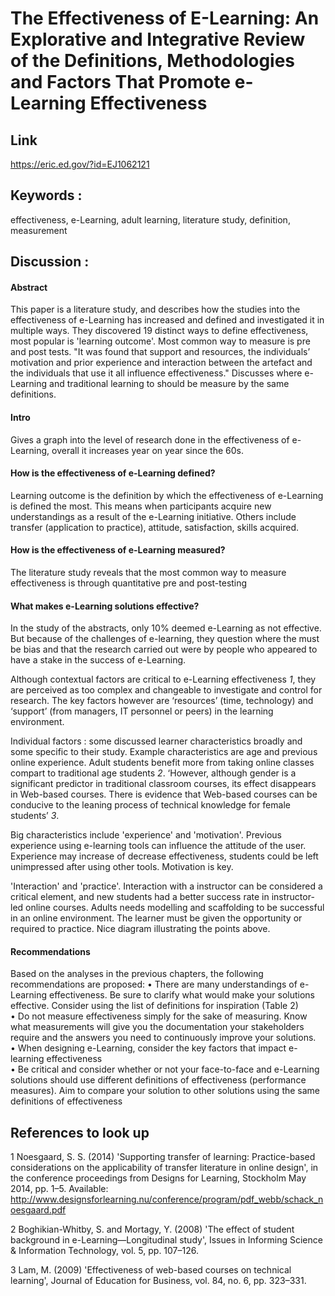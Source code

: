 # The Effectiveness of E-Learning: An Explorative and Integrative Review of the Definitions, Methodologies and Factors That Promote e-Learning Effectiveness

## Link

https://eric.ed.gov/?id=EJ1062121

## Keywords :

effectiveness, e-Learning, adult learning, literature study, definition, measurement

## Discussion :

#### Abstract

This paper is a literature study, and describes how the studies into the effectiveness of e-Learning has increased and defined and investigated it in multiple ways. They discovered 19 distinct ways to define effectiveness, most popular is 'learning outcome'.
Most common way to measure is pre and post tests. "It was found
that support and resources, the individuals’ motivation and prior experience and interaction between the artefact and the
individuals that use it all influence effectiveness."
Discusses where e-Learning and traditional learning to should be measure by the same definitions.

#### Intro

Gives a graph into the level of research done in the effectiveness of e-Learning, overall it increases year on year since the 60s.

#### How is the effectiveness of e-Learning defined?

Learning outcome is the definition by which the effectiveness of e-Learning is defined the most. This means when participants acquire new understandings as a result of the e-Learning initiative.
Others include transfer (application to practice), attitude, satisfaction, skills acquired.

#### How is the effectiveness of e-Learning measured?

The literature study reveals that the most common way to measure effectiveness is through quantitative pre and post-testing

#### What makes e-Learning solutions effective?

In the study of the abstracts, only 10% deemed e-Learning as not effective. But because of the challenges of e-learning, they question where the must be bias and that the research carried out were by people who appeared to have a stake in the success of e-Learning.

Although contextual factors are critical to e-Learning effectiveness _1_, they are perceived as too complex and changeable to investigate and control for research. The key factors however are ‘resources’ (time, technology) and ‘support’ (from managers, IT personnel or peers) in the learning environment.

Individual factors : some discussed learner characteristics broadly and some specific to their study. Example characteristics are age and previous online experience.
Adult students benefit more from taking online classes compart to traditional age students _2_.
‘However, although gender is a significant predictor in
traditional classroom courses, its effect disappears in Web-based courses. There is evidence that Web-based
courses can be conducive to the leaning process of technical knowledge for female students’ _3_.

Big characteristics include 'experience' and 'motivation'. Previous experience using e-learning tools can influence the attitude of the user. Experience may increase of decrease effectiveness, students could be left unimpressed after using other tools. Motivation is key.

'Interaction' and 'practice'. Interaction with a instructor can be considered a critical element, and new students had a better success rate in instructor-led online courses.
Adults needs modelling and scaffolding to be successful in an online environment. The learner must be given the opportunity or required to practice.
Nice diagram illustrating the points above.

#### Recommendations

Based on the analyses in the previous chapters, the following recommendations are proposed:
• There are many understandings of e-Learning effectiveness. Be sure to clarify what would make your solutions effective. Consider using the list of definitions for inspiration (Table 2)  
• Do not measure effectiveness simply for the sake of measuring. Know what measurements will give you the documentation your stakeholders require and the answers you need to continuously improve your solutions.  
• When designing e-Learning, consider the key factors that impact e-learning effectiveness  
• Be critical and consider whether or not your face-to-face and e-Learning solutions should use different definitions of effectiveness (performance measures). Aim to compare your solution to other solutions using the same definitions of effectiveness

## References to look up

1
Noesgaard, S. S. (2014) 'Supporting transfer of learning: Practice-based considerations on the applicability of transfer
literature in online design', in the conference proceedings from Designs for Learning, Stockholm May 2014, pp. 1–5.
Available: http://www.designsforlearning.nu/conference/program/pdf_webb/schack_noesgaard.pdf

2
Boghikian-Whitby, S. and Mortagy, Y. (2008) 'The effect of student background in e-Learning—Longitudinal study', Issues in
Informing Science & Information Technology, vol. 5, pp. 107–126.

3
Lam, M. (2009) 'Effectiveness of web-based courses on technical learning', Journal of Education for Business, vol. 84, no. 6,
pp. 323–331.
